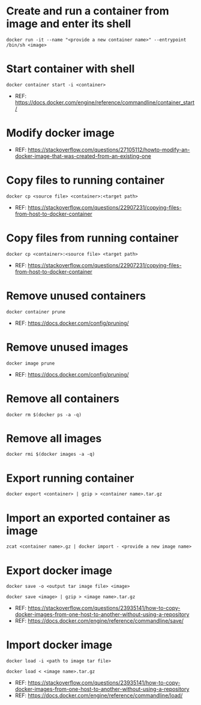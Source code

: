 # Create and run a container from image and enter its shell 

`docker run -it --name "<provide a new container name>" --entrypoint /bin/sh <image>` 

# Start container with shell

`docker container start -i <container>`

   - REF: https://docs.docker.com/engine/reference/commandline/container_start/

# Modify docker image

   - REF: https://stackoverflow.com/questions/27105112/howto-modify-an-docker-image-that-was-created-from-an-existing-one

# Copy files to running container

`docker cp <source file> <container>:<target path>`

   - REF: https://stackoverflow.com/questions/22907231/copying-files-from-host-to-docker-container

# Copy files from running container

`docker cp <container>:<source file> <target path>`

  - REF: https://stackoverflow.com/questions/22907231/copying-files-from-host-to-docker-container


# Remove unused containers

`docker container prune`

 - REF: https://docs.docker.com/config/pruning/

# Remove unused images

`docker image prune`

 - REF: https://docs.docker.com/config/pruning/

# Remove all containers

`docker rm $(docker ps -a -q)`

# Remove all images

`docker rmi $(docker images -a -q)`

# Export running container

`docker export <container> | gzip > <container name>.tar.gz`

# Import an exported container as image

`zcat <container name>.gz | docker import - <provide a new image name>`

# Export docker image

`docker save -o <output tar image file> <image>`

`docker save <image> | gzip > <image name>.tar.gz`

   - REF: https://stackoverflow.com/questions/23935141/how-to-copy-docker-images-from-one-host-to-another-without-using-a-repository
   - REF: https://docs.docker.com/engine/reference/commandline/save/

# Import docker image

`docker load -i <path to image tar file>`

`docker load < <image name>.tar.gz`

   - REF: https://stackoverflow.com/questions/23935141/how-to-copy-docker-images-from-one-host-to-another-without-using-a-repository
   - REF: https://docs.docker.com/engine/reference/commandline/load/